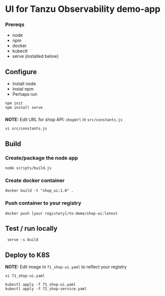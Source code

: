 # UI for Tanzu Observability demo-app

### Prereqs
* node
* npm
* docker
* kubectl
* serve (installed below)

## Configure
* Install node
* Instal npm
* Perhaps run 
```console
npm init
npm install serve
```

###
**NOTE:** Edit URL for shop API: `shopUrl` in `src/constants.js`
```console
vi src/constants.js
```

## Build
### Create/package the node  app
```console
node scripts/build.js
```

### Create docker container
```console
docker build -t "shop_ui:1.0" .
```

### Push container to your registry
```console
docker push [your registery]/to-demo/shop-ui:latest
```

## Test / run locally
```console
 serve -s build
 ```

## Deploy to K8S
**NOTE:** Edit image in `71_shop-ui.yaml` to reflect your registry
```console
vi 71_shop-ui.yaml
```



```console
kubectl apply -f 71_shop-ui.yaml
kubectl apply -f 72_shop-service.yaml
```


